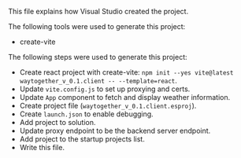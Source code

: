 This file explains how Visual Studio created the project.

The following tools were used to generate this project:
- create-vite

The following steps were used to generate this project:
- Create react project with create-vite: `npm init --yes vite@latest waytogether_v_0.1.client -- --template=react`.
- Update `vite.config.js` to set up proxying and certs.
- Update `App` component to fetch and display weather information.
- Create project file (`waytogether_v_0.1.client.esproj`).
- Create `launch.json` to enable debugging.
- Add project to solution.
- Update proxy endpoint to be the backend server endpoint.
- Add project to the startup projects list.
- Write this file.
